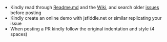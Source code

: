 - Kindly read through [Readme.md](https://github.com/DoersGuild/jQuery.print/blob/master/README.md) and the [Wiki](https://github.com/DoersGuild/jQuery.print/wiki), and search older [issues](https://github.com/DoersGuild/jQuery.print/issues) before posting
- Kindly create an online demo with jsfiddle.net or similar replicating your issue
- When posting a PR kindly follow the original indentation and style (4 spaces)
